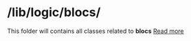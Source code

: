 /lib/logic/blocs/
=================

This folder will contains all classes related to <b>blocs</b> <a href="https://pub.dev/packages/bloc">Read more</a>